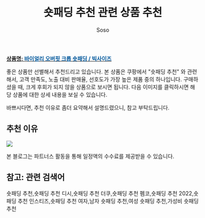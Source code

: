 ﻿---
layout: post
title:  "숏패딩 추천 관련 상품 추천"
author: Soso
categories: [ 디저털/가전 ]
tags: [숏패딩 추천,숏패딩 추천 디시,숏패딩 추천 더쿠,숏패딩 추천 펨코,숏패딩 추천 2022,숏패딩 추천 인스티즈,숏패딩 추천 여자,남자 숏패딩 추천,여성 숏패딩 추천,가성비 숏패딩 추천]
image: https://ads-partners.coupang.com/image1/UotrYE-1cgONEt3PUmsUNHNL4-YECSTQvjB49WNQz-l1gu7tUoNk0XtZ2dcvY1duBx1oiQoMu8JHulYLVXJw2ZYPdz3pdCiOIjsrcssGbZsb95QM1Ta0hYAwXiDYg9tS8ygjwTZ9tUn3f-E_iNqfKhLLU9uI0OzxLv25AVBsGvjl0xlSQuio4BS23kHRc9P3jOa7MW_aGM1UjOeOiPGCZCbB4_mPEXKhwA7WyEtTxqL7fSM2fb3yepmZuSOqJubOF1L5jrSA4OzFA0O3Ku300allN4diLMczmSmy7XRyjPiu 
description: "쿠팡에서 숏패딩 추천 관련 상품으로 가장 고객 선호도가 높은 제품 중 하나입니다."
---

<a href="https://link.coupang.com/re/AFFSDP?lptag=AF5673682&pageKey=7578991029&itemId=20002952529&vendorItemId=87122173492&traceid=V0-153-36756f72106da23b&requestid=20231116173810497315314907&token=31850C%7CMIXED"><b>상품명: <font color='#01579B'>바이얼리 오버핏 크롭 숏패딩 / 빅사이즈</font></b></a>

좋은 상품만 선별해서 추천드리고 있습니다.
본 상품은 쿠팡에서 "숏패딩 추천" 와 관련해서, 고객 만족도, 노출 대비 판매율, 선호도가 가장 높은 제품 중의 하나입니다.
구매하셨을 때, 크게 후회가 되지 않을 상품으로 보시면 됩니다. 
다음 이미지를 클릭하시면 해당 상품에 대한 상세 내용을 보실 수 있습니다.

바쁘시다면, 추천 이유로 좀더 요약해서 설명드렸으니, 참고 부탁드립니다.

## 추천 이유 

<a href="https://link.coupang.com/re/AFFSDP?lptag=AF5673682&pageKey=7578991029&itemId=20002952529&vendorItemId=87122173492&traceid=V0-153-36756f72106da23b&requestid=20231116173810497315314907&token=31850C%7CMIXED"><img src="https://thumbnail6.coupangcdn.com/thumbnails/remote/q89/image/vendor_inventory/ddd0/d92355398737ef16a7e0a490dc90b9caae36f12c61993cd54716fba9ff87.jpg"></a> 

본 블로그는 파트너스 활동을 통해 일정액의 수수료를 제공받을 수 있습니다.

## 참고: 관련 검색어    
숏패딩 추천,숏패딩 추천 디시,숏패딩 추천 더쿠,숏패딩 추천 펨코,숏패딩 추천 2022,숏패딩 추천 인스티즈,숏패딩 추천 여자,남자 숏패딩 추천,여성 숏패딩 추천,가성비 숏패딩 추천